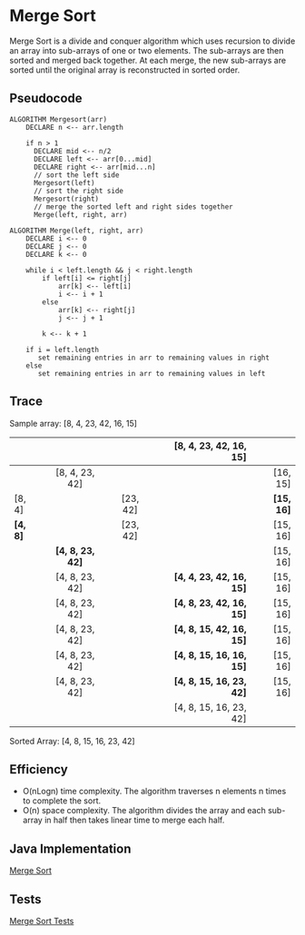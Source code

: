 # Merge Sort
Merge Sort is a divide and conquer algorithm which uses recursion to divide an array into sub-arrays of one or two elements. The sub-arrays are then sorted and merged back together. At each merge, the new sub-arrays are sorted until the original array is reconstructed in sorted order. 

## Pseudocode
    ALGORITHM Mergesort(arr)
        DECLARE n <-- arr.length
               
        if n > 1
          DECLARE mid <-- n/2
          DECLARE left <-- arr[0...mid]
          DECLARE right <-- arr[mid...n]
          // sort the left side
          Mergesort(left)
          // sort the right side
          Mergesort(right)
          // merge the sorted left and right sides together
          Merge(left, right, arr)
    
    ALGORITHM Merge(left, right, arr)
        DECLARE i <-- 0
        DECLARE j <-- 0
        DECLARE k <-- 0
    
        while i < left.length && j < right.length
            if left[i] <= right[j]
                arr[k] <-- left[i]
                i <-- i + 1
            else
                arr[k] <-- right[j]
                j <-- j + 1
                
            k <-- k + 1
    
        if i = left.length
           set remaining entries in arr to remaining values in right
        else
           set remaining entries in arr to remaining values in left
      
## Trace
Sample array: [8, 4, 23, 42, 16, 15]

|           |                    |          | [8, 4, 23, 42, 16, 15]     |              |
|-----------|:------------------:|:--------:|---------------------------:|-------------:|
|           |[8, 4, 23, 42]      |          |                            | [16, 15]     |
| [8, 4]    |                    | [23, 42] |                            | **[15, 16]** |
|**[4, 8]** |                    | [23, 42] |                            | [15, 16]     |
|           | **[4, 8, 23, 42]** |          |                            | [15, 16]     |
|           | [4, 8, 23, 42]     |          | **[4, 4, 23, 42, 16, 15]** | [15, 16]     |
|           | [4, 8, 23, 42]     |          | **[4, 8, 23, 42, 16, 15]** | [15, 16]     |
|           | [4, 8, 23, 42]     |          | **[4, 8, 15, 42, 16, 15]** | [15, 16]     |
|           | [4, 8, 23, 42]     |          | **[4, 8, 15, 16, 16, 15]** | [15, 16]     |
|           | [4, 8, 23, 42]     |          | **[4, 8, 15, 16, 23, 42]** | [15, 16]     |
|           |                    |          | [4, 8, 15, 16, 23, 42]     |              |


Sorted Array: [4, 8, 15, 16, 23, 42]

## Efficiency
* O(nLogn) time complexity. The algorithm traverses n elements n times to complete the sort.
* O(n) space complexity. The algorithm divides the array and each sub-array in half then takes linear time to merge each half.

## Java Implementation
[Merge Sort](../src/main/java/code401Challenges/sort/Sort.java)

## Tests
[Merge Sort Tests](../src/test/java/code401Challenges/sort/SortTest.java)

  
